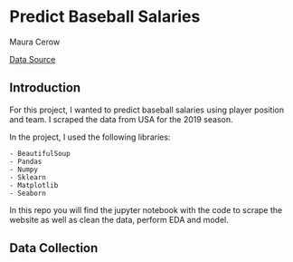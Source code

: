 # Predict Baseball Salaries

Maura Cerow

[Data Source](https://www.usatoday.com/sports/mlb/salaries/)


## Introduction

For this project, I wanted to predict baseball salaries using player position and team. I scraped the data from USA for the 2019 season.

In the project, I used the following libraries:

    - BeautifulSoup
    - Pandas
    - Numpy
    - Sklearn
    - Matplotlib
    - Seaborn

In this repo you will find the jupyter notebook with the code to scrape the website as well as clean the data, perform EDA and model.

## Data Collection
